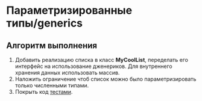 # Параметризированные типы/generics

## Алгоритм выполнения

1.	Добавить реализацию списка в класс __MyCoolList__, переделать его интерфейс на использование дженериков. Для внутреннего хранения данных использовать массив.
2.	Наложить ограничение чтоб список можно было параметризировать только численными типами.
3.	Покрыть код [тестами](https://github.com/Broscorp-java.net/traineeship/blob/master/tests.md).

